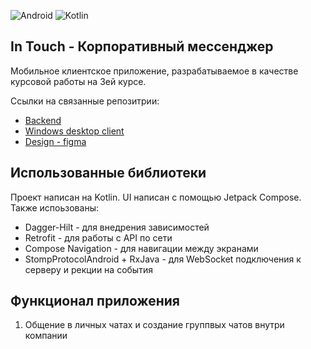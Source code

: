 ![Android](https://img.shields.io/badge/Android-3DDC84?style=for-the-badge&logo=android&logoColor=white)
![Kotlin](https://img.shields.io/badge/kotlin-%237F52FF.svg?style=for-the-badge&logo=kotlin&logoColor=white)

## In Touch - Корпоративный мессенджер

Мобильное клиентское приложение, разрабатываемое в качестве курсовой работы на 3ей курсе.

Ссылки на связанные репозитрии:
* [Backend](https://github.com/Zeonx9/chat-server-demo)
* [Windows desktop client](https://github.com/Zeonx9/chat-client-demo)
* [Design - figma](https://www.figma.com/file/X4x3xxTJln2hWVLn6cdp9x/mobile_design?type=design&node-id=0%3A1&mode=design&t=Cp2elcHBve0NcPSn-1)

## Использованные библиотеки

Проект написан на Kotlin. UI написан с помощью Jetpack Compose.
Также испоьзованы:

* Dagger-Hilt - для внедрения зависимостей
* Retrofit - для работы с API по сети
* Compose Navigation - для навигации между экранами
* StompProtocolAndroid + RxJava - для WebSocket подключения к серверу и рекции на события

## Функционал приложения

1. Общение в личных чатах и создание группвых чатов внутри компании